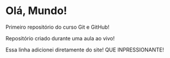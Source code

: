 # Olá, Mundo!
Primeiro repositório do curso Git e GitHub!

Repositório criado durante uma aula ao vivo!

Essa linha adicionei diretamente do site! QUE INPRESSIONANTE!
